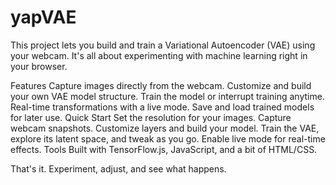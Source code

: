 # yapVAE
This project lets you build and train a Variational Autoencoder (VAE) using your webcam. It's all about experimenting with machine learning right in your browser.

Features
Capture images directly from the webcam.
Customize and build your own VAE model structure.
Train the model or interrupt training anytime.
Real-time transformations with a live mode.
Save and load trained models for later use.
Quick Start
Set the resolution for your images.
Capture webcam snapshots.
Customize layers and build your model.
Train the VAE, explore its latent space, and tweak as you go.
Enable live mode for real-time effects.
Tools
Built with TensorFlow.js, JavaScript, and a bit of HTML/CSS.

That's it. Experiment, adjust, and see what happens.
